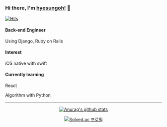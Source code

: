 ### Hi there, I'm [hyesungoh!](https://github.com/hyesungoh) 👋

[![Hits](https://hits.seeyoufarm.com/api/count/incr/badge.svg?url=https%3A%2F%2Fgithub.com%2Fhyesungoh%2Fhit-counter&count_bg=%233D99C8&title_bg=%23555555&icon=riotgames.svg&icon_color=%23E7E7E7&title=hits&edge_flat=false)](https://hits.seeyoufarm.com)

<div align=center>

</div>

#### Back-end Engineer

Using Django, Ruby on Rails

#### Interest

iOS native with swift

#### Currently learning

React

Algorithm with Python

<hr>

<div align=center>

[![Anurag's github stats](https://github-readme-stats.vercel.app/api?username=hyesungoh&hide=issues)](https://github.com/anuraghazra/github-readme-stats)

[![Solved.ac
프로필](http://mazassumnida.wtf/api/generate_badge?boj=hs980414)](https://solved.ac/hs980414)

</div>
<!--
**hyesungoh/hyesungoh** is a ✨ _special_ ✨ repository because its `README.md` (this file) appears on your GitHub profile.

Here are some ideas to get you started:

-   🔭 I’m currently working on ...
-   🌱 I’m currently learning ...
-   👯 I’m looking to collaborate on ...
-   🤔 I’m looking for help with ...
-   💬 Ask me about ...
-   📫 How to reach me: ...
-   😄 Pronouns: ...
-   ⚡ Fun fact: ...
    -->
